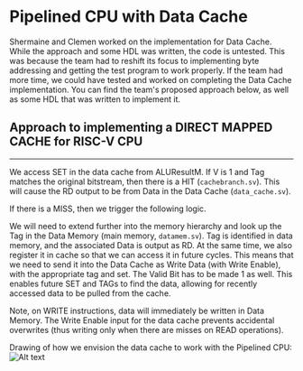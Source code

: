 # Pipelined CPU with Data Cache

Shermaine and Clemen worked on the implementation for Data Cache. While the approach and some HDL was written, the code is untested. This was because the team had to reshift its focus to implementing byte addressing and getting the test program to work properly. If the team had more time, we could have tested and worked on completing the Data Cache implementation. You can find the team's proposed approach below, as well as some HDL that was written to implement it.

## Approach to implementing a DIRECT MAPPED CACHE for RISC-V CPU
---

We access SET in the data cache from ALUResultM. If V is 1 and Tag matches the original bitstream, then there is a HIT (`cachebranch.sv`). This will cause the RD output to be from Data in the Data Cache (`data_cache.sv`).

If there is a MISS, then we trigger the following logic.

We will need to extend further into the memory hierarchy and look up the Tag in the Data Memory (main memory, `datamem.sv`). Tag is identified in data memory, and the associated Data is output as RD. At the same time, we also register it in cache so that we can access it in future cycles. This means that we need to send it into the Data Cache as Write Data (with Write Enable), with the appropriate tag and set. The Valid Bit has to be made 1 as well. This enables future SET and TAGs to find the data, allowing for recently accessed data to be pulled from the cache. 

Note, on WRITE instructions, data will immediately be written in Data Memory. The Write Enable input for the data cache prevents accidental overwrites (thus writing only when there are misses on READ operations).

Drawing of how we envision the data cache to work with the Pipelined CPU:
![Alt text](https://github.com/EIE2-IAC-Labs/iac-riscv-cw-8/blob/cache/images/datacachev2.png)
